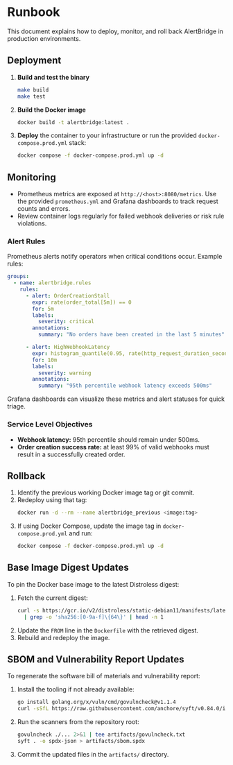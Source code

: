 # Runbook

This document explains how to deploy, monitor, and roll back AlertBridge in production environments.

## Deployment

1. **Build and test the binary**
   ```bash
   make build
   make test
   ```
2. **Build the Docker image**
   ```bash
   docker build -t alertbridge:latest .
   ```
3. **Deploy** the container to your infrastructure or run the provided `docker-compose.prod.yml` stack:
   ```bash
   docker compose -f docker-compose.prod.yml up -d
   ```

## Monitoring

- Prometheus metrics are exposed at `http://<host>:8080/metrics`. Use the provided `prometheus.yml` and Grafana dashboards to track request counts and errors.
- Review container logs regularly for failed webhook deliveries or risk rule violations.

### Alert Rules

Prometheus alerts notify operators when critical conditions occur. Example rules:

```yaml
groups:
  - name: alertbridge.rules
    rules:
      - alert: OrderCreationStall
        expr: rate(order_total[5m]) == 0
        for: 5m
        labels:
          severity: critical
        annotations:
          summary: "No orders have been created in the last 5 minutes"

      - alert: HighWebhookLatency
        expr: histogram_quantile(0.95, rate(http_request_duration_seconds_bucket{handler="hook"}[5m])) > 0.5
        for: 10m
        labels:
          severity: warning
        annotations:
          summary: "95th percentile webhook latency exceeds 500ms"
```

Grafana dashboards can visualize these metrics and alert statuses for quick triage.

### Service Level Objectives

- **Webhook latency:** 95th percentile should remain under 500ms.
- **Order creation success rate:** at least 99% of valid webhooks must result in a successfully created order.

## Rollback

1. Identify the previous working Docker image tag or git commit.
2. Redeploy using that tag:
   ```bash
   docker run -d --rm --name alertbridge_previous <image:tag>
   ```
3. If using Docker Compose, update the image tag in `docker-compose.prod.yml` and run:
   ```bash
   docker compose -f docker-compose.prod.yml up -d
   ```

## Base Image Digest Updates

To pin the Docker base image to the latest Distroless digest:

1. Fetch the current digest:
   ```bash
   curl -s https://gcr.io/v2/distroless/static-debian11/manifests/latest \
     | grep -o 'sha256:[0-9a-f]\{64\}' | head -n 1
   ```
2. Update the `FROM` line in the `Dockerfile` with the retrieved digest.
3. Rebuild and redeploy the image.


## SBOM and Vulnerability Report Updates

To regenerate the software bill of materials and vulnerability report:

1. Install the tooling if not already available:
   ```bash
   go install golang.org/x/vuln/cmd/govulncheck@v1.1.4
   curl -sSfL https://raw.githubusercontent.com/anchore/syft/v0.84.0/install.sh | sh -s -- -b /usr/local/bin
   ```
2. Run the scanners from the repository root:
   ```bash
   govulncheck ./... 2>&1 | tee artifacts/govulncheck.txt
   syft . -o spdx-json > artifacts/sbom.spdx
   ```
3. Commit the updated files in the `artifacts/` directory.
